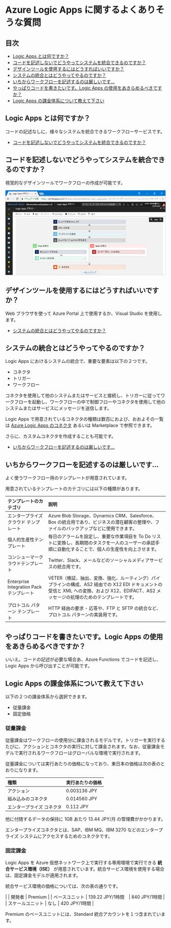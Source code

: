 # Azure Logic Apps に関するよくありそうな質問

## 目次

- [Logic Apps とは何ですか？](#q-about)
- [コードを記述しないでどうやってシステムを統合できるのですか？](#q-about2)
- [デザインツールを使用するにはどうすればいいですか？](#q-design-tool)
- [システムの統合とはどうやってやるのですか？](#q-integration)
- [いちからワークフローを記述するのは厳しいです…](#q-template)
- [やっぱりコードを書きたいです。Logic Apps の使用をあきらめるべきですか？](#q-functions)
- [Logic Apps の課金体系について教えて下さい](#q-price)

## <a id="q-about">Logic Apps とは何ですか？</a>

コードの記述なしに、様々なシステムを統合できるワークフローサービスです。

- [コードを記述しないでどうやってシステムを統合できるのですか？](#q-about2)
## <a id="q-about">コードを記述しないでどうやってシステムを統合できるのですか？</a>

視覚的なデザインツールでワークフローの作成が可能です。

![Logic Apps デザインツール](azure-logic-apps-overview.png)

## <a id="q-design-tool">デザインツールを使用するにはどうすればいいですか？</a>

Web ブラウザを使って Azure Portal 上で使用するか、Visual Studio を使用します。

- [システムの統合とはどうやってやるのですか？](#q-integration)

## <a id="q-integration">システムの統合とはどうやってやるのですか？</a>

Logic Apps におけるシステムの統合で、重要な要素は以下の２つです。

- コネクタ
- トリガー
- ワークフロー

コネクタを使用して他のシステムまたはサービスと接続し、トリガーに従ってワークフローを起動し、ワークフローの中で制御フローやコネクタを使用して他のシステムまたはサービスにメッセージを送信します。

Logic Apps で用意されているコネクタの種類は数百におよび、おおよその一覧は [Azure Logic Apps のコネクタ](https://docs.microsoft.com/ja-jp/connectors/) あるいは Marketplace で参照できます。

さらに、カスタムコネクタを作成することも可能です。

- [いちからワークフローを記述するのは厳しいです…](#q-template)
## <a id="q-template">いちからワークフローを記述するのは厳しいです…</a>

よく使うワークフロー用のテンプレートが用意されています。

用意されているテンプレートのカテゴリには以下の種類があります。

| テンプレートのカテゴリ | 説明  |
| :---------------- | :------- |
| エンタープライズ クラウド テンプレート | Azure Blob Storage、Dynamics CRM、Salesforce、Box の統合用であり、ビジネスの潜在顧客の整理や、ファイルのバックアップなどに使用できます。 |
| 個人的生産性テンプレート | 毎日のアラームを設定し、重要な作業項目を To Do リストに変換し、長期間のタスクを一人のユーザーの承認手順に自動化することで、個人の生産性を向上させます。 |
| コンシューマークラウドテンプレート | Twitter、Slack、メールなどのソーシャルメディアサービスの統合用です。 |
| Enterprise Integration Pack テンプレート | VETER（検証、抽出、変換、強化、ルーティング）パイプラインの構成、AS2 経由での X12 EDI ドキュメントの受信と XML への変換、および X12、EDIFACT、AS2 メッセージの処理のためのテンプレートです。 |
| プロトコル パターン テンプレート | HTTP 経由の要求 - 応答や、FTP と SFTP の統合など、プロトコル パターンの実装用です。 |

## <a id="q-functions">やっぱりコードを書きたいです。Logic Apps の使用をあきらめるべきですか？</a>

いいえ。コードの記述が必要な場合あ、Azure Functions でコードを記述し、Logic Apps から呼び出すことが可能です。

## <a id="q-price">Logic Apps の課金体系について教えて下さい</a>

以下の２つの課金体系から選択できます。

- 従量課金
- 固定価格

### 従量課金

従量課金はワークフローの使用分に課金されるモデルです。トリガーを実行するたびに、アクションとコネクタの実行に対して課金されます。なお、従量課金モデルで実行されるワークフローはグローバルな環境で実行されます。

従量課金については実行あたりの価格になっており、東日本の価格は次の表のとおりになります。

| 種類 | 実行あたりの価格 |
| :---- | :------------ |
| アクション | 0.003136 JPY |
| 組み込みのコネクタ | 0.014560 JPY |
| エンタープライズ コネクタ | 0.112 JPY |

他に付随するデータの保持に 1GB あたり 13.44 JPY/月 の管理費がかかります。

エンタープライズコネクタとは、SAP、IBM MQ、IBM 3270 などのエンタープライズ システムにアクセスするためのコネクタです。

### 固定課金

Logic Apps を Azure 仮想ネットワーク上で実行する専用環境で実行できる **統合サービス環境（ISE）** が用意されています。統合サービス環境を使用する場合は、固定課金モデルが適用されます。

統合サービス環境の価格については、次の表の通りです。

|   | 開発者 | Premium |
| ベースユニット | 139.22 JPY/1時間　| 840 JPY/1時間 |
| スケールユニット | なし | 420 JPY/1時間 |

Premium のベースユニットには、Standard 統合アカウントを１つ含まれています。